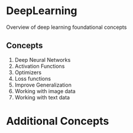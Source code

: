 # DeepLearning
Overview of deep learning foundational concepts 

## Concepts
1. Deep Neural Networks
2. Activation Functions
3. Optimizers
4. Loss functions
5. Improve Generalization
6. Working with image data
7. Working with text data

# Additional Concepts